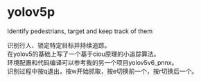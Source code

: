# yolov5p
Identify pedestrians, target and keep track of them

识别行人、锁定特定目标并持续追踪。     
在yolov5的基础上写了一个基于ciou原理的小追踪算法。    
环境配置和代码编译可以参考我的另一个项目yolov5v6_pnnx。    
识别过程中按q退出，按w开始抓取，按e切换前一个，按r切换后一个。    
